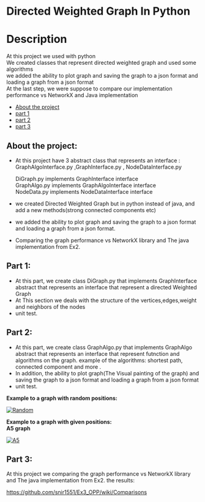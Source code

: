 # Directed Weighted Graph In Python


# Description
At this project we used with python <br />
We created classes that represent directed weighted graph and used some algorithms <br />
we added the ability to plot graph and saving the graph to a json format and loading a graph from a json format  <br />
At the last step, we were suppose to compare our implementation performance vs NetworkX and Java implementation <br />



* [About the project](#p1)
* [part 1](#p3)
* [part 2](#p4)
* [part 3](#p5)







<a name="p1"></a>
## About the project:
* At this project have 3 abstract class that represents an interface : GraphAlgoInterface.py ,GraphInterface.py , NodeDataInterface.py <br />

  DiGraph.py implements GraphInterface interface  <br />
  GraphAlgo.py implements GraphAlgoInterface interface <br />
  NodeData.py implements NodeDataInterface interface <br />

* we created Directed Weighted Graph but in python instead of java, and add a new methods(strong connected components etc) <br />
* we added the ability to plot graph and saving the graph to a json format and loading a graph from a json format. <br />
* Comparing the graph performance vs NetworkX library and The java implementation from Ex2. <br />



<a name="p3"></a>
## Part 1:
* At this part, we create class DiGraph.py that implements GraphInterface abstract that represents an interface that represent a directed Weighted Graph  <br />
* At This section we deals with the structure of the vertices,edges,weight and neighbors of the nodes
* unit test.

<a name="p4"></a>
## Part 2:
* At this part, we create class GraphAlgo.py that implements GraphAlgo  abstract that represents an interface that represent futnction and algorithms on the graph. example of the algorithms: shortest path, connected component and more .
* In addition, the ability to plot graph(The Visual painting of the graph) and saving the graph to a json format and loading a graph from a json format <br />
* unit test.


**Example to a graph with random positions:**


<a href='https://postimages.org/' target='_blank'><img src='https://i.postimg.cc/kMRyY7vg/Random.jpg' border='0' alt='Random'/></a>



**Example to a graph with given positions:** <br />
**A5 graph**
    
    

<a href='https://postimg.cc/4K6ygnXm' target='_blank'><img src='https://i.postimg.cc/8C36Lr3B/A5.png' border='0' alt='A5'/></a>





<a name="p5"></a>
## Part 3:
At this project we comparing the graph performance vs NetworkX library and The java implementation from Ex2.
the results:

https://github.com/snir1551/Ex3_OPP/wiki/Comparisons
